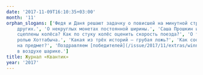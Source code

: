 ```yaml
---
date: '2017-11-09T16:10:35+03:00'
month: '11'
orphan_slogans: ['Федя и Даня решают задачку о повисшей на минутной стрелке горилле.', 'О логических задачах на знание о незнании
    других.', 'О некруглых монетах постоянной ширины.', 'Саша Прошкин и белый медведь.', 'Как поезд поворачивает, если у него жёстко
    сцеплены колёса? Как по стуку колёс оценить скорость поезда?', 'О том, как Гассан Абдуррахман ибн Хоттаб справляется с
    ролью Хоттабыча.', 'Какая из трёх историй – грубая ложь?', 'Как соотносятся усилие наших мышц и сила, которую мы оказываем
    на предмет?', 'Поздравляем [победителей](/issue/2017/11/extras/winners2017-11.pdf) математического конкурса!', 'Задача о полусдутом полувисящем
    в воздухе шарике.']
title: Журнал «Квантик»
year: '2017'
---
```

